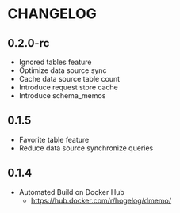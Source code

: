# CHANGELOG

## 0.2.0-rc
- Ignored tables feature
- Optimize data source sync
- Cache data source table count
- Introduce request store cache
- Introduce schema_memos

## 0.1.5
- Favorite table feature
- Reduce data source synchronize queries

## 0.1.4
- Automated Build on Docker Hub
  - https://hub.docker.com/r/hogelog/dmemo/

